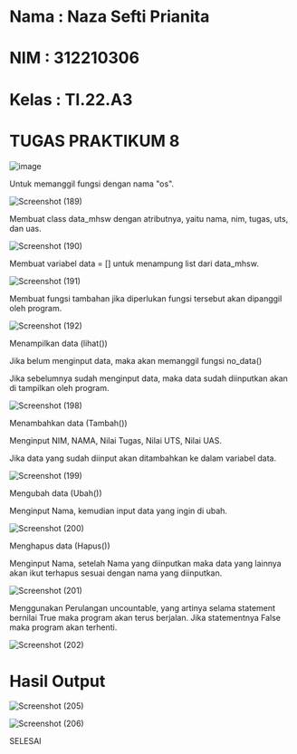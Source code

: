 # Nama  : Naza Sefti Prianita

# NIM   : 312210306

# Kelas : TI.22.A3

# TUGAS PRAKTIKUM 8

![image](https://user-images.githubusercontent.com/115772516/206904687-593a0ba8-57cf-4ac1-9992-9e077c0b5341.png)

Untuk memanggil fungsi dengan nama "os".

![Screenshot (189)](https://user-images.githubusercontent.com/115772516/206906482-85c622b8-2242-4883-ab1c-c7b38f36e6ee.png)

Membuat class data_mhsw dengan atributnya, yaitu nama, nim, tugas, uts, dan uas.

![Screenshot (190)](https://user-images.githubusercontent.com/115772516/206906607-6cb5ab16-3a26-4437-87fd-537848b59d4f.png)

Membuat variabel data = [] untuk menampung list dari data_mhsw.

![Screenshot (191)](https://user-images.githubusercontent.com/115772516/206906774-fdbb62c5-ab60-4513-b253-1d863ccf5cfe.png)

Membuat fungsi tambahan jika diperlukan fungsi tersebut akan dipanggil oleh program.

![Screenshot (192)](https://user-images.githubusercontent.com/115772516/206906838-d31344ad-3091-4006-ab26-d21b033544ff.png)

Menampilkan data (lihat())

Jika belum menginput data, maka akan memanggil fungsi no_data()

Jika sebelumnya sudah menginput data, maka data sudah diinputkan akan di tampilkan oleh program.

![Screenshot (198)](https://user-images.githubusercontent.com/115772516/206907039-3a81d645-56c3-43d8-86b3-01f71b97abb9.png)

Menambahkan data (Tambah())

Menginput NIM, NAMA, Nilai Tugas, Nilai UTS, Nilai UAS.

Jika data yang sudah diinput akan ditambahkan ke dalam variabel data.

![Screenshot (199)](https://user-images.githubusercontent.com/115772516/206907131-b271dbbf-d0b5-4098-81b6-3132ad2debb5.png)
  
Mengubah data (Ubah())

Menginput Nama, kemudian input data yang ingin di ubah.

![Screenshot (200)](https://user-images.githubusercontent.com/115772516/206907200-2ca254b9-28d1-4053-ab94-56f6f32a1b70.png)
        
Menghapus data (Hapus())

Menginput Nama, setelah Nama yang diinputkan maka data yang lainnya akan ikut terhapus sesuai dengan nama yang diinputkan.

![Screenshot (201)](https://user-images.githubusercontent.com/115772516/206907275-d27a89ba-ba0b-4c14-b4cc-53f5bfb2669f.png)
        
Menggunakan Perulangan uncountable, yang artinya selama statement bernilai True maka program akan terus berjalan. Jika statementnya False maka program akan terhenti.

![Screenshot (202)](https://user-images.githubusercontent.com/115772516/206907343-365ba80d-29ae-4b1d-b82d-e994c5ca917f.png)
        
# Hasil Output

![Screenshot (205)](https://user-images.githubusercontent.com/115772516/206909094-599cf8a1-6a34-42ec-8329-380863d6f271.png)

![Screenshot (206)](https://user-images.githubusercontent.com/115772516/206909138-6b8233b7-b41d-4281-bb0a-7dc0dec790eb.png)

SELESAI
